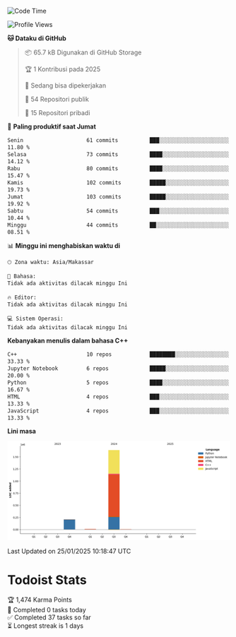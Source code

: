 <!--START_SECTION:waka-->
![Code Time](http://img.shields.io/badge/Code%20Time-106%20hrs%2022%20mins-blue)

![Profile Views](http://img.shields.io/badge/Profil%20dilihat-4-blue)

**🐱 Dataku di GitHub** 

> 📦 65.7 kB Digunakan di GitHub Storage 
 > 
> 🏆 1 Kontribusi pada 2025
 > 
> 💼 Sedang bisa dipekerjakan
 > 
> 📜 54 Repositori publik 
 > 
> 🔑 15 Repositori pribadi 
 > 
📅 **Paling produktif saat Jumat** 

```text
Senin                    61 commits          ███░░░░░░░░░░░░░░░░░░░░░░   11.80 % 
Selasa                   73 commits          ████░░░░░░░░░░░░░░░░░░░░░   14.12 % 
Rabu                     80 commits          ████░░░░░░░░░░░░░░░░░░░░░   15.47 % 
Kamis                    102 commits         █████░░░░░░░░░░░░░░░░░░░░   19.73 % 
Jumat                    103 commits         █████░░░░░░░░░░░░░░░░░░░░   19.92 % 
Sabtu                    54 commits          ███░░░░░░░░░░░░░░░░░░░░░░   10.44 % 
Minggu                   44 commits          ██░░░░░░░░░░░░░░░░░░░░░░░   08.51 % 
```


📊 **Minggu ini menghabiskan waktu di** 

```text
🕑︎ Zona waktu: Asia/Makassar

💬 Bahasa: 
Tidak ada aktivitas dilacak minggu Ini

🔥 Editor: 
Tidak ada aktivitas dilacak minggu Ini

💻 Sistem Operasi: 
Tidak ada aktivitas dilacak minggu Ini
```

**Kebanyakan menulis dalam bahasa C++** 

```text
C++                      10 repos            ████████░░░░░░░░░░░░░░░░░   33.33 % 
Jupyter Notebook         6 repos             █████░░░░░░░░░░░░░░░░░░░░   20.00 % 
Python                   5 repos             ████░░░░░░░░░░░░░░░░░░░░░   16.67 % 
HTML                     4 repos             ███░░░░░░░░░░░░░░░░░░░░░░   13.33 % 
JavaScript               4 repos             ███░░░░░░░░░░░░░░░░░░░░░░   13.33 % 
```



**Lini masa**

![Lines of Code chart](https://raw.githubusercontent.com/yusuf601/yusuf601/main/assets/bar_graph.png)


 Last Updated on 25/01/2025 10:18:47 UTC
<!--END_SECTION:waka-->
# Todoist Stats

<!-- TODO-IST:START -->
🏆  1,474 Karma Points           
🌸  Completed 0 tasks today           
✅  Completed 37 tasks so far           
⏳  Longest streak is 1 days
<!-- TODO-IST:END -->
